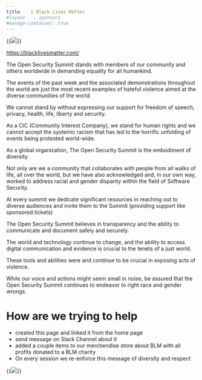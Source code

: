 ```yaml
---
title    : Black Lives Matter
#layout   : sponsors
#manage-container: true
---
```



{{<img src="https://user-images.githubusercontent.com/656739/84130419-29d77580-aa3b-11ea-8434-219f3f860666.png" >}}

https://blacklivesmatter.com/

The Open Security Summit stands with members of our community and others worldwide in demanding
equality for all humankind.

The events of the past week and the associated demonstrations throughout the world are just the most recent examples
of hateful violence aimed at the diverse communities of the world.

We cannot stand by without expressing our support for freedom of speech, privacy, health, life, liberty and security.

As a CIC (Community Interest Company), we stand for human rights and we cannot accept the systemic racism that has led to
the horrific unfolding of events being protested world-wide.

As a global organization, The Open Security Summit is the embodiment of diversity.

Not only are we a community that collaborates with people from all walks of life, all over the world, but we have also acknowledged and,
 in our own way, worked to address racial and gender disparity within the field of Software Security.

At every summit we dedicate significant resources in reaching out to diverse audiences and invite them to the Summit (providing support like sponsored tickets)

The Open Security Summit believes in transparency and the ability to communicate and document safely and securely.

The world and technology continue to change, and the ability to access digital communication and evidence is crucial to the tenets of a just world.

These tools and abilities were and continue to be crucial in exposing acts of violence.

While our voice and actions might seem small in noise, be assured that the Open Security Summit continues to endeavor to right race and gender wrongs.

# How are we trying to help

- created this page and linked it from the home page
- send message on Slack Channel about it
- added a couple items to our merchendise store about BLM with all profits donated to a BLM charity
- On every session we re-enforce this message of diversity and respect

{{<img src="https://user-images.githubusercontent.com/656739/84128822-07445d00-aa39-11ea-9c87-97f9f22f741a.png" >}}



